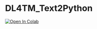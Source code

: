 # DL4TM_Text2Python

[![Open In Colab](https://colab.research.google.com/assets/colab-badge.svg)](https://colab.research.google.com/github/Jeilef/DL4TM_Text2Python/blob/main/text2python.ipynb)
